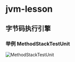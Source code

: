 # jvm-lesson
## 字节码执行引擎
### 举例 MethodStackTestUnit
![MethodStackTestUnit](https://i.niupic.com/images/2019/09/15/_310.png)
